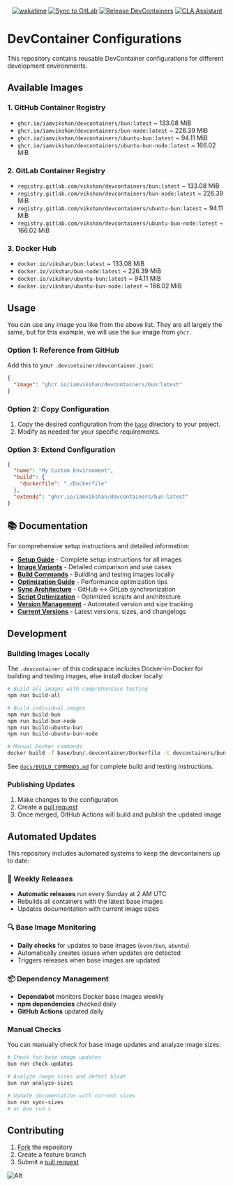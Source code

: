 <div align="center">

[![wakatime](https://wakatime.com/badge/github/iamvikshan/devcontainers.svg)](https://wakatime.com/badge/github/iamvikshan/devcontainers)
[![Sync to GitLab](https://github.com/iamvikshan/devcontainers/actions/workflows/sync.yml/badge.svg)](https://github.com/iamvikshan/devcontainers/actions/workflows/sync.yml)
[![Release DevContainers](https://github.com/iamvikshan/devcontainers/actions/workflows/releases.yml/badge.svg)](https://github.com/iamvikshan/devcontainers/actions/workflows/releases.yml)
[![CLA Assistant](https://github.com/iamvikshan/devcontainers/actions/workflows/cla.yml/badge.svg)](https://github.com/iamvikshan/devcontainers/actions/workflows/cla.yml)

</div>

# DevContainer Configurations

This repository contains reusable DevContainer configurations for different development
environments.

## Available Images

### 1. GitHub Container Registry

- `ghcr.io/iamvikshan/devcontainers/bun:latest` ~ 133.08 MiB
- `ghcr.io/iamvikshan/devcontainers/bun-node:latest` ~ 226.39 MiB
- `ghcr.io/iamvikshan/devcontainers/ubuntu-bun:latest` ~ 94.11 MiB
- `ghcr.io/iamvikshan/devcontainers/ubuntu-bun-node:latest` ~ 166.02 MiB

### 2. GitLab Container Registry

- `registry.gitlab.com/vikshan/devcontainers/bun:latest` ~ 133.08 MiB
- `registry.gitlab.com/vikshan/devcontainers/bun-node:latest` ~ 226.39 MiB
- `registry.gitlab.com/vikshan/devcontainers/ubuntu-bun:latest` ~ 94.11 MiB
- `registry.gitlab.com/vikshan/devcontainers/ubuntu-bun-node:latest` ~ 166.02 MiB

### 3. Docker Hub

- `docker.io/vikshan/bun:latest` ~ 133.08 MiB
- `docker.io/vikshan/bun-node:latest` ~ 226.39 MiB
- `docker.io/vikshan/ubuntu-bun:latest` ~ 94.11 MiB
- `docker.io/vikshan/ubuntu-bun-node:latest` ~ 166.02 MiB

## Usage

You can use any image you like from the above list. They are all largely the same, but for this
example, we will use the `bun` image from `ghcr`.

### Option 1: Reference from GitHub

Add this to your `.devcontainer/devcontainer.json`:

```json
{
  "image": "ghcr.io/iamvikshan/devcontainers/bun:latest"
}
```

### Option 2: Copy Configuration

1. Copy the desired configuration from the [`base`](./base/) directory to your project.
2. Modify as needed for your specific requirements.

### Option 3: Extend Configuration

```json
{
  "name": "My Custom Environment",
  "build": {
    "dockerfile": "./Dockerfile"
  },
  "extends": "ghcr.io/iamvikshan/devcontainers/bun:latest"
}
```

## 📚 Documentation

For comprehensive setup instructions and detailed information:

- **[Setup Guide](docs/SETUP.md)** - Complete setup instructions for all images
- **[Image Variants](docs/IMAGE_VARIANTS.md)** - Detailed comparison and use cases
- **[Build Commands](docs/BUILD_COMMANDS.md)** - Building and testing images locally
- **[Optimization Guide](docs/OPTIMIZATION_GUIDE.md)** - Performance optimization tips
- **[Sync Architecture](docs/SYNC_ARCHITECTURE.md)** - GitHub ↔ GitLab synchronization
- **[Script Optimization](docs/SCRIPT_OPTIMIZATION.md)** - Optimized scripts and architecture
- **[Version Management](docs/VERSION_MANAGEMENT.md)** - Automated version and size tracking
- **[Current Versions](VERSIONS.md)** - Latest versions, sizes, and changelogs

## Development

### Building Images Locally

The `.devcontainer` of this codespace includes Docker-in-Docker for building and testing images,
else install docker locally:

```bash
# Build all images with comprehensive testing
npm run build-all

# Build individual images
npm run build-bun
npm run build-bun-node
npm run build-ubuntu-bun
npm run build-ubuntu-bun-node

# Manual Docker commands
docker build -f base/bun/.devcontainer/Dockerfile -t devcontainers/bun:test base/bun/.devcontainer
```

See [`docs/BUILD_COMMANDS.md`](docs/BUILD_COMMANDS.md) for complete build and testing instructions.

### Publishing Updates

1. Make changes to the configuration
2. Create a [pull request](https://gitlab.com/vikshan/devcontainers/-/merge_requests/new)
3. Once merged, GitHub Actions will build and publish the updated image

## Automated Updates

This repository includes automated systems to keep the devcontainers up to date:

### 🔄 Weekly Releases

- **Automatic releases** run every Sunday at 2 AM UTC
- Rebuilds all containers with the latest base images
- Updates documentation with current image sizes

### 🔍 Base Image Monitoring

- **Daily checks** for updates to base images (`oven/bun`, `ubuntu`)
- Automatically creates issues when updates are detected
- Triggers releases when base images are updated

### 📦 Dependency Management

- **Dependabot** monitors Docker base images weekly
- **npm dependencies** checked daily
- **GitHub Actions** updated daily

### Manual Checks

You can manually check for base image updates and analyze image sizes:

```bash
# Check for base image updates
bun run check-updates

# Analyze image sizes and detect bloat
bun run analyze-sizes

# Update documentation with current sizes
bun run sync-sizes
# or bun run s
```

## Contributing

1. [Fork](https://gitlab.com/vikshan/devcontainers/-/forks/new) the repository
2. Create a feature branch
3. Submit a [pull request](https://gitlab.com/vikshan/devcontainers/-/merge_requests/new)

![Alt](https://repobeats.axiom.co/api/embed/4c4567be5d5226fd9349cc999f54ee8500605621.svg 'Repobeats analytics image')
